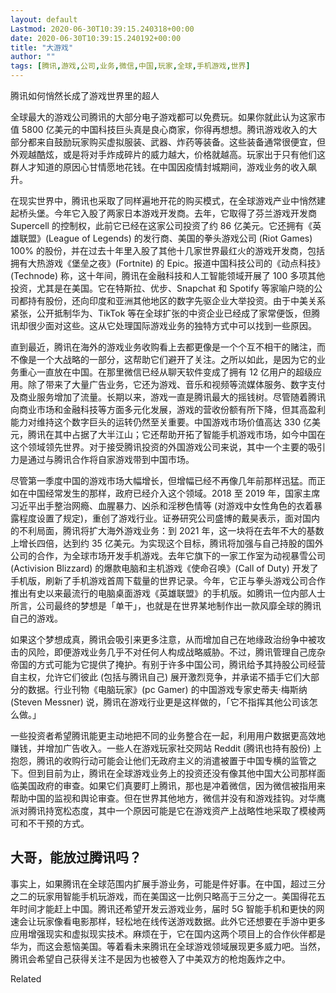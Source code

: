 ```yaml
---
layout: default
Lastmod: 2020-06-30T10:39:15.240318+00:00
date: 2020-06-30T10:39:15.240192+00:00
title: "大游戏"
author: ""
tags: [腾讯,游戏,公司,业务,微信,中国,玩家,全球,手机游戏,世界]
---
```


腾讯如何悄然长成了游戏世界里的超人

全球最大的游戏公司腾讯的大部分电子游戏都可以免费玩。如果你就此认为这家市值 5800 亿美元的中国科技巨头真是良心商家，你得再想想。腾讯游戏收入的大部分都来自鼓励玩家购买虚拟服装、武器、炸药等装备。这些装备通常很便宜，但外观越酷炫，或是将对手炸成碎片的威力越大，价格就越高。玩家出于只有他们这群人才知道的原因心甘情愿地花钱。在中国因疫情封城期间，游戏业务的收入飙升。

在现实世界中，腾讯也采取了同样遍地开花的购买模式，在全球游戏产业中悄然建起桥头堡。今年它入股了两家日本游戏开发商。去年，它取得了芬兰游戏开发商 Supercell 的控制权，此前它已经在这家公司投资了约 86 亿美元。它还拥有《英雄联盟》(League of Legends) 的发行商、美国的拳头游戏公司 (Riot Games) 100% 的股份，并在过去十年里入股了其他十几家世界最红火的游戏开发商，包括拥有大热游戏《堡垒之夜》(Fortnite) 的 Epic。报道中国科技公司的《动点科技》(Technode) 称，这十年间，腾讯在金融科技和人工智能领域开展了 100 多项其他投资，尤其是在美国。它在特斯拉、优步、Snapchat 和 Spotify 等家喻户晓的公司都持有股份，还向印度和亚洲其他地区的数字先驱企业大举投资。由于中美关系紧张，公开抵制华为、TikTok 等在全球扩张的中资企业已经成了家常便饭，但腾讯却很少面对这些。这从它处理国际游戏业务的独特方式中可以找到一些原因。

直到最近，腾讯在海外的游戏业务收购看上去都更像是一个个互不相干的赌注，而不像是一个大战略的一部分，这帮助它们避开了关注。之所以如此，是因为它的业务重心一直放在中国。在那里微信已经从聊天软件变成了拥有 12 亿用户的超级应用。除了带来了大量广告业务，它还为游戏、音乐和视频等流媒体服务、数字支付及商业服务增加了流量。长期以来，游戏一直是腾讯最大的摇钱树。尽管随着腾讯向商业市场和金融科技等方面多元化发展，游戏的营收份额有所下降，但其高盈利能力对维持这个数字巨头的运转仍然至关重要。中国游戏市场价值高达 330 亿美元，腾讯在其中占据了大半江山；它还帮助开拓了智能手机游戏市场，如今中国在这个领域领先世界。对于接受腾讯投资的外国游戏公司来说，其中一个主要的吸引力是通过与腾讯合作将自家游戏带到中国市场。

尽管第一季度中国的游戏市场大幅增长，但增幅已经不再像几年前那样迅猛。而正如在中国经常发生的那样，政府已经介入这个领域。2018 至 2019 年，国家主席习近平出手整治网瘾、血腥暴力、凶杀和淫秽色情等 (对游戏中女性角色的衣着暴露程度设置了规定)，重创了游戏行业。证券研究公司盛博的戴昊表示，面对国内的不利局面，腾讯将扩大海外游戏业务：到 2021 年，这一块将在去年不大的基数上增长四倍，达到约 35 亿美元。为实现这个目标，腾讯将加强与自己持股的国外公司的合作，为全球市场开发手机游戏。去年它旗下的一家工作室为动视暴雪公司 (Activision Blizzard) 的爆款电脑和主机游戏《使命召唤》(Call of Duty) 开发了手机版，刷新了手机游戏首周下载量的世界记录。今年，它正与拳头游戏公司合作推出有史以来最流行的电脑桌面游戏《英雄联盟》的手机版。如腾讯一位内部人士所言，公司最终的梦想是「单干」，也就是在世界某地制作出一款风靡全球的腾讯自己的游戏。

如果这个梦想成真，腾讯会吸引来更多注意，从而增加自己在地缘政治纷争中被攻击的风险，即便游戏业务几乎不对任何人构成战略威胁。不过，腾讯管理自己庞杂帝国的方式可能为它提供了掩护。有别于许多中国公司，腾讯给予其持股公司经营自主权，允许它们彼此 (包括与腾讯自己) 展开激烈竞争，并承诺不插手它们大部分的数据。行业刊物《电脑玩家》(pc Gamer) 的中国游戏专家史蒂夫·梅斯纳 (Steven Messner) 说，腾讯在游戏行业更是这样做的，「它不指挥其他公司该怎么做。」

一些投资者希望腾讯能更主动地把不同的业务整合在一起，利用用户数据更高效地赚钱，并增加广告收入。一些人在游戏玩家社交网站 Reddit (腾讯也持有股份) 上抱怨，腾讯的收购行动可能会让他们无政府主义的消遣被置于中国专横的监管之下。但到目前为止，腾讯在全球游戏业务上的投资还没有像其他中国大公司那样面临美国政府的审查。如果它们真要盯上腾讯，那也是冲着微信，因为微信被指用来帮助中国的监视和舆论审查。但在世界其他地方，微信并没有和游戏挂钩。对华鹰派对腾讯持宽松态度，其中一个原因可能是它在游戏资产上战略性地采取了模棱两可和不干预的方式。

大哥，能放过腾讯吗？
----------

事实上，如果腾讯在全球范围内扩展手游业务，可能是件好事。在中国，超过三分之二的玩家用智能手机玩游戏，而在美国这一比例只略高于三分之一。美国得花五年时间才能赶上中国。腾讯还希望开发云游戏业务，届时 5G 智能手机和更快的网速会让玩家像看电影那样，轻松地在线传送游戏数据。此外它还想要在手游中更多应用增强现实和虚拟现实技术。麻烦在于，它在国内这两个项目上的合作伙伴都是华为，而这会惹恼美国。等着看未来腾讯在全球游戏领域展现更多威力吧。当然，腾讯会希望自己获得关注不是因为也被卷入了中美双方的枪炮轰炸之中。

Related

